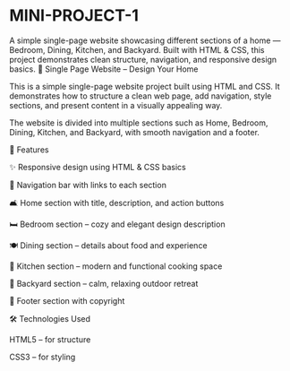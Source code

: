 # MINI-PROJECT-1
A simple single-page website showcasing different sections of a home — Bedroom, Dining, Kitchen, and Backyard. Built with HTML &amp; CSS, this project demonstrates clean structure, navigation, and responsive design basics.
🏡 Single Page Website – Design Your Home

This is a simple single-page website project built using HTML and CSS.
It demonstrates how to structure a clean web page, add navigation, style sections, and present content in a visually appealing way.

The website is divided into multiple sections such as Home, Bedroom, Dining, Kitchen, and Backyard, with smooth navigation and a footer.

📖 Features

✨ Responsive design using HTML & CSS basics

🧭 Navigation bar with links to each section

🛋️ Home section with title, description, and action buttons

🛏️ Bedroom section – cozy and elegant design description

🍽️ Dining section – details about food and experience

🍳 Kitchen section – modern and functional cooking space

🌿 Backyard section – calm, relaxing outdoor retreat

📌 Footer section with copyright

🛠️ Technologies Used

HTML5 – for structure

CSS3 – for styling

